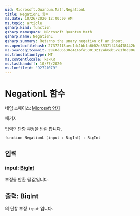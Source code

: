 ```yaml
---
uid: Microsoft.Quantum.Math.NegationL
title: NegationL 함수
ms.date: 10/26/2020 12:00:00 AM
ms.topic: article
qsharp.kind: function
qsharp.namespace: Microsoft.Quantum.Math
qsharp.name: NegationL
qsharp.summary: Returns the unary negation of an input.
ms.openlocfilehash: 27372113aec1d41bbfa6002e35321f434478442b
ms.sourcegitcommit: 29e0d88a30e4166fa580132124b0eb57e1f0e986
ms.translationtype: MT
ms.contentlocale: ko-KR
ms.lasthandoff: 10/27/2020
ms.locfileid: "92725079"
---
```

# <a name="negationl-function"></a>NegationL 함수

네임 스페이스: [Microsoft 양자](xref:Microsoft.Quantum.Math)

패키지 [](https://nuget.org/packages/)


입력의 단항 부정을 반환 합니다.

```qsharp
function NegationL (input : BigInt) : BigInt
```


## <a name="input"></a>입력

### <a name="input--bigint"></a>input: [BigInt](xref:microsoft.quantum.lang-ref.bigint)

부정을 반환 될 값입니다.



## <a name="output--bigint"></a>출력: [BigInt](xref:microsoft.quantum.lang-ref.bigint)

의 단항 부정 `input` 입니다.